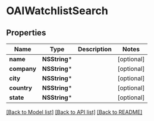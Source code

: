 # OAIWatchlistSearch

## Properties
Name | Type | Description | Notes
------------ | ------------- | ------------- | -------------
**name** | **NSString*** |  | [optional] 
**company** | **NSString*** |  | [optional] 
**city** | **NSString*** |  | [optional] 
**country** | **NSString*** |  | [optional] 
**state** | **NSString*** |  | [optional] 

[[Back to Model list]](../README.md#documentation-for-models) [[Back to API list]](../README.md#documentation-for-api-endpoints) [[Back to README]](../README.md)


